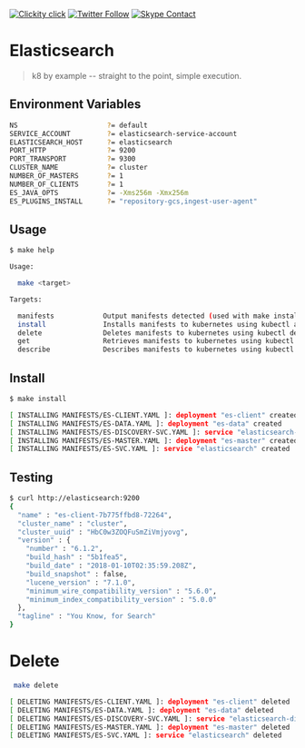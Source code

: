 <!--
#                                 __                 __
#    __  ______  ____ ___  ____ _/ /____  ____  ____/ /
#   / / / / __ \/ __ `__ \/ __ `/ __/ _ \/ __ \/ __  /
#  / /_/ / /_/ / / / / / / /_/ / /_/  __/ /_/ / /_/ /
#  \__, /\____/_/ /_/ /_/\__,_/\__/\___/\____/\__,_/
# /____                     matthewdavis.io, holla!
#
#-->

[![Clickity click](https://img.shields.io/badge/k8s%20by%20example%20yo-limit%20time-ff69b4.svg?style=flat-square)](https://k8.matthewdavis.io)
[![Twitter Follow](https://img.shields.io/twitter/follow/yomateod.svg?label=Follow&style=flat-square)](https://twitter.com/yomateod) [![Skype Contact](https://img.shields.io/badge/skype%20id-appsoa-blue.svg?style=flat-square)](skype:appsoa?chat)

# Elasticsearch

> k8 by example -- straight to the point, simple execution.

## Environment Variables

```sh
NS                      ?= default
SERVICE_ACCOUNT         ?= elasticsearch-service-account
ELASTICSEARCH_HOST      ?= elasticsearch
PORT_HTTP               ?= 9200
PORT_TRANSPORT          ?= 9300
CLUSTER_NAME            ?= cluster
NUMBER_OF_MASTERS       ?= 1
NUMBER_OF_CLIENTS       ?= 1
ES_JAVA_OPTS            ?= -Xms256m -Xmx256m
ES_PLUGINS_INSTALL      ?= "repository-gcs,ingest-user-agent"
```

## Usage

```sh
$ make help

Usage:

  make <target>

Targets:

  manifests            Output manifests detected (used with make install, delete, get, describe, etc)
  install              Installs manifests to kubernetes using kubectl apply (make manifests to see what will be installed)
  delete               Deletes manifests to kubernetes using kubectl delete (make manifests to see what will be installed)
  get                  Retrieves manifests to kubernetes using kubectl get (make manifests to see what will be installed)
  describe             Describes manifests to kubernetes using kubectl describe (make manifests to see what will be installed)
```

## Install

```sh
$ make install

[ INSTALLING MANIFESTS/ES-CLIENT.YAML ]: deployment "es-client" created
[ INSTALLING MANIFESTS/ES-DATA.YAML ]: deployment "es-data" created
[ INSTALLING MANIFESTS/ES-DISCOVERY-SVC.YAML ]: service "elasticsearch-discovery" created
[ INSTALLING MANIFESTS/ES-MASTER.YAML ]: deployment "es-master" created
[ INSTALLING MANIFESTS/ES-SVC.YAML ]: service "elasticsearch" created
```

## Testing

```sh
$ curl http://elasticsearch:9200
{
  "name" : "es-client-7b775ffbd8-72264",
  "cluster_name" : "cluster",
  "cluster_uuid" : "HbC0w3ZOQFuSmZiVmjyovg",
  "version" : {
    "number" : "6.1.2",
    "build_hash" : "5b1fea5",
    "build_date" : "2018-01-10T02:35:59.208Z",
    "build_snapshot" : false,
    "lucene_version" : "7.1.0",
    "minimum_wire_compatibility_version" : "5.6.0",
    "minimum_index_compatibility_version" : "5.0.0"
  },
  "tagline" : "You Know, for Search"
}
```

# Delete

```sh
 make delete

[ DELETING MANIFESTS/ES-CLIENT.YAML ]: deployment "es-client" deleted
[ DELETING MANIFESTS/ES-DATA.YAML ]: deployment "es-data" deleted
[ DELETING MANIFESTS/ES-DISCOVERY-SVC.YAML ]: service "elasticsearch-discovery" deleted
[ DELETING MANIFESTS/ES-MASTER.YAML ]: deployment "es-master" deleted
[ DELETING MANIFESTS/ES-SVC.YAML ]: service "elasticsearch" deleted
```
